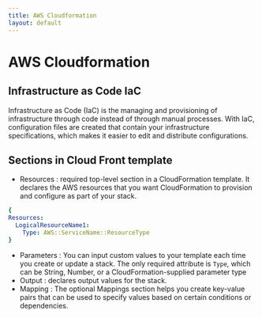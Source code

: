 ```yaml
---
title: AWS Cloudformation
layout: default
---
```

# AWS Cloudformation
## Infrastructure as Code IaC
Infrastructure as Code (IaC) is the managing and provisioning of infrastructure through code instead of through manual processes.
With IaC, configuration files are created that contain your infrastructure specifications, which makes it easier to edit and distribute configurations.
## Sections in Cloud Front template
- Resources : required top-level section in a CloudFormation template. It declares the AWS resources that you want CloudFormation to provision and configure as part of your stack.
```yaml
{
Resources:
  LogicalResourceName1:
    Type: AWS::ServiceName::ResourceType
}

```
- Parameters : You can input custom values to your template each time you create or update a stack.  The only required attribute is ```Type```, which can be String, Number, or a CloudFormation-supplied parameter type
- Output : declares output values for the stack.
- Mapping : The optional Mappings section helps you create key-value pairs that can be used to specify values based on certain conditions or dependencies.